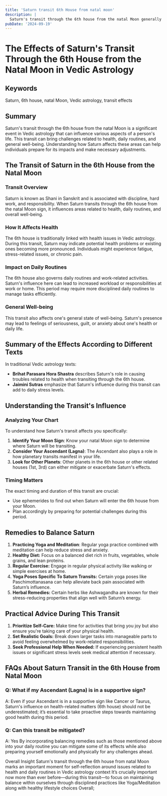 ```yaml
---
title: 'Saturn transit 6th House from natal moon'
description: |
  Saturn's transit through the 6th house from the natal Moon generally brings positive outcomes, such as overcoming enemies, improved health, and financial gains. The individual may experience success in legal matters and overall improvement in life circumstances.
pubDate: '2024-09-19'
---
```


# The Effects of Saturn's Transit Through the 6th House from the Natal Moon in Vedic Astrology

## Keywords
Saturn, 6th house, natal Moon, Vedic astrology, transit effects

## Summary
Saturn's transit through the 6th house from the natal Moon is a significant event in Vedic astrology that can influence various aspects of a person's life. This transit can bring challenges related to health, daily routines, and general well-being. Understanding how Saturn affects these areas can help individuals prepare for its impacts and make necessary adjustments.

## The Transit of Saturn in the 6th House from the Natal Moon

### Transit Overview
Saturn is known as Shani in Sanskrit and is associated with discipline, hard work, and responsibility. When Saturn transits through the 6th house from the natal Moon sign, it influences areas related to health, daily routines, and overall well-being.

### How It Affects Health
The 6th house is traditionally linked with health issues in Vedic astrology. During this transit, Saturn may indicate potential health problems or existing ones becoming more pronounced. Individuals might experience fatigue, stress-related issues, or chronic pain.

### Impact on Daily Routines
The 6th house also governs daily routines and work-related activities. Saturn's influence here can lead to increased workload or responsibilities at work or home. This period may require more disciplined daily routines to manage tasks efficiently.

### General Well-being
This transit also affects one's general state of well-being. Saturn's presence may lead to feelings of seriousness, guilt, or anxiety about one's health or daily life.

## Summary of the Effects According to Different Texts

In traditional Vedic astrology texts:
- **Brihat Parasara Hora Shastra** describes Saturn's role in causing troubles related to health when transiting through the 6th house.
- **Jaimini Sutras** emphasize that Saturn's influence during this transit can add to daily stress levels.

## Understanding the Transit's Influence

### Analyzing Your Chart
To understand how Saturn's transit affects you specifically:
1. **Identify Your Moon Sign**: Know your natal Moon sign to determine where Saturn will be transiting.
2. **Consider Your Ascendant (Lagna)**: The Ascendant also plays a role in how planetary transits manifest in your life.
3. **Look for Other Planets**: Other planets in the 6th house or other related houses (1st, 3rd) can either mitigate or exacerbate Saturn's effects.

### Timing Matters
The exact timing and duration of this transit are crucial:
- Use ephemerides to find out when Saturn will enter the 6th house from your Moon.
- Plan accordingly by preparing for potential challenges during this period.

## Remedies to Balance Saturn

1. **Practicing Yoga and Meditation**: Regular yoga practice combined with meditation can help reduce stress and anxiety.
2. **Healthy Diet:** Focus on a balanced diet rich in fruits, vegetables, whole grains, and lean proteins.
3. **Regular Exercise:** Engage in regular physical activity like walking or simple exercises at home.
4. **Yoga Poses Specific To Saturn Transits:** Certain yoga poses like Paschimottanasana can help alleviate back pain associated with Saturn’s influence.
5. **Herbal Remedies:** Certain herbs like Ashwagandha are known for their stress-reducing properties that align well with Saturn’s energy.

## Practical Advice During This Transit

1. **Prioritize Self-Care:** Make time for activities that bring you joy but also ensure you're taking care of your physical health.
2. **Set Realistic Goals:** Break down larger tasks into manageable parts to avoid feeling overwhelmed by work-related responsibilities.
3. **Seek Professional Help When Needed:** If experiencing persistent health issues or significant stress levels seek medical attention if necessary.

## FAQs About Saturn Transit in the 6th House from Natal Moon

### Q: What if my Ascendant (Lagna) is in a supportive sign?
A: Even if your Ascendant is in a supportive sign like Cancer or Taurus, Saturn's influence on health-related matters (6th house) should not be underestimated; it’s essential to take proactive steps towards maintaining good health during this period.

### Q: Can this transit be mitigated?
A: Yes By incorporating balancing remedies such as those mentioned above into your daily routine you can mitigate some of its effects while also preparing yourself emotionally and physically for any challenges ahead.

Overall Insight
Saturn's transit through the 6th house from natal Moon marks an important moment for self-reflection around issues related to health and daily routines in Vedic astrology context It’s crucially important now more than ever before—during this transit—to focus on maintaining balance within ourselves through disciplined practices like Yoga/Meditation along with healthy lifestyle choices Overall;